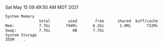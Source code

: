 Sat May 15 09:49:50 AM MDT 2021
```bash
System Memory
               total        used        free      shared  buff/cache   available
Mem:           7.7Gi       794Mi       6.2Gi       1.0Mi       722Mi       6.6Gi
Swap:          7.7Gi          0B       7.7Gi
System Storage
355M	.
```
